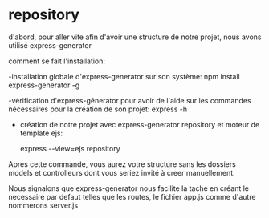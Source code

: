 # repository

d'abord, pour aller vite afin d'avoir une structure de notre projet, nous avons utilisé express-generator

comment se fait l'installation:

-installation globale d'express-generator sur son système:
      npm install express-generator -g
      
-vérification d'express-génerator pour avoir de l'aide sur les commandes nécessaires pour la création de son projet:
        express -h
 - création de notre projet avec express-generator repository et moteur de template ejs:
 
      express --view=ejs repository
      
  Apres cette commande, vous aurez votre structure sans les dossiers models et controlleurs dont vous seriez invité à creer manuellement. 
  
  Nous signalons que express-generator nous facilite la tache en créant le necessaire par defaut telles que les routes, le fichier app.js comme d'autre nommerons server.js
